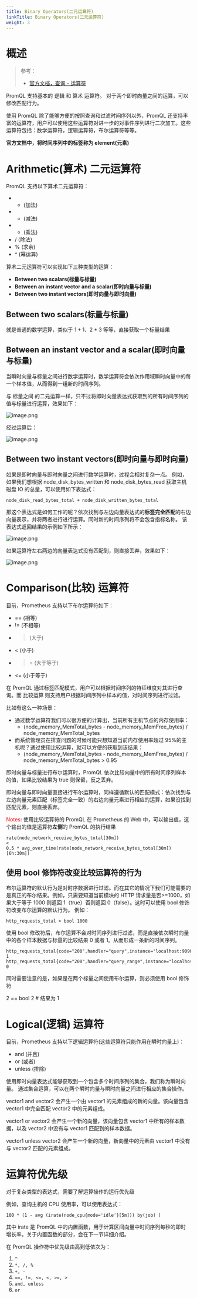 ```yaml
---
title: Binary Operators(二元运算符)
linkTitle: Binary Operators(二元运算符)
weight: 3
---
```


# 概述

> 参考：
>
> - [官方文档，查询 - 运算符](https://prometheus.io/docs/prometheus/latest/querying/operators/#binary-operators)

PromQL 支持基本的 逻辑 和 算术 运算符。 对于两个即时向量之间的运算，可以修改匹配行为。

使用 PromQL 除了能够方便的按照查询和过滤时间序列以外，PromQL 还支持丰富的运算符，用户可以使用这些运算符对进一步的对事件序列进行二次加工。这些运算符包括：数学运算符，逻辑运算符，布尔运算符等等。

**官方文档中，将时间序列中的标签称为 element(元素)**

# Arithmetic(算术) 二元运算符

PromQL 支持以下算术二元运算符：

- - (加法)
- - (减法)
- - (乘法)
- / (除法)
- % (求余)
- ^ (幂运算)

算术二元运算符可以实现如下三种类型的运算：

- **Between two scalars(标量与标量)**
- **Between an instant vector and a scalar(即时向量与标量)**
- **Between two instant vectors(即时向量与即时向量)**

## Between two scalars(标量与标量)

就是普通的数学运算，类似于 $1+1$、$2*3$ 等等，直接获取一个标量结果

## Between an instant vector and a scalar(即时向量与标量)

当瞬时向量与标量之间进行数学运算时，数学运算符会依次作用域瞬时向量中的每一个样本值，从而得到一组新的时间序列。

与 标量之间 的二元运算一样，只不过将即时向量表达式获取到的所有时间序列的值与标量进行运算，效果如下：

![image.png](https://notes-learning.oss-cn-beijing.aliyuncs.com/prometheus/promql/binary_vector_and_scalar_1.png)

经过运算后：

![image.png](https://notes-learning.oss-cn-beijing.aliyuncs.com/prometheus/promql/binary_vector_and_scalar_2.png)

## Between two instant vectors(即时向量与即时向量)

如果是即时向量与即时向量之间进行数学运算时，过程会相对复杂一点。 例如，如果我们想根据 node_disk_bytes_written 和 node_disk_bytes_read 获取主机磁盘 IO 的总量，可以使用如下表达式：

```promql
node_disk_read_bytes_total + node_disk_written_bytes_total
```

那这个表达式是如何工作的呢？依次找到与左边向量表达式的**标签完全匹配**的右边向量表示，并将两者进行进行运算。同时新的时间序列将不会包含指标名称。 该表达式返回结果的示例如下所示：

![image.png](https://notes-learning.oss-cn-beijing.aliyuncs.com/prometheus/promql/binary_same_vector_and_vector_1.png)

如果运算符左右两边的向量表达式没有匹配到，则直接丢弃，效果如下：

![image.png](https://notes-learning.oss-cn-beijing.aliyuncs.com/prometheus/promql/binary_diff_vector_and_vector_1.png)

# Comparison(比较) 运算符

目前，Prometheus 支持以下布尔运算符如下：

- \== (相等)
- != (不相等)
- > (大于)
- < (小于)
- > \= (大于等于)
- <= (小于等于)

在 PromQL 通过标签匹配模式，用户可以根据时间序列的特征维度对其进行查询。而 比较运算 则支持用户根据时间序列中样本的值，对时间序列进行过滤。

比如有这么一种场景：

- 通过数学运算符我们可以很方便的计算出，当前所有主机节点的内存使用率：
  - (node_memory_MemTotal_bytes - node_memory_MemFree_bytes) / node_memory_MemTotal_bytes
- 而系统管理员在排查问题的时候可能只想知道当前内存使用率超过 95%的主机呢？通过使用比较运算，就可以方便的获取到该结果：
  - (node_memory_MemTotal_bytes - node_memory_MemFree_bytes) / node_memory_MemTotal_bytes  > 0.95

即时向量与标量进行布尔运算时，PromQL 依次比较向量中的所有时间序列样本的值，如果比较结果为 true 则保留，反之丢弃。

即时向量与即时向量直接进行布尔运算时，同样遵循默认的匹配模式：依次找到与左边向量元素匹配（标签完全一致）的右边向量元素进行相应的运算，如果没找到匹配元素，则直接丢弃。

<font color="#ff0000">Notes</font>: 使用比较运算符的 PromQL 在 Prometheus 的 Web 中，可以输出值，这个输出的值是运算符**左侧**的 PromQL 的执行结果

```promql
rate(node_network_receive_bytes_total[30m])
<
0.5 * avg_over_time(rate(node_network_receive_bytes_total[30m])[6h:30m])
```

## 使用 bool 修饰符改变比较运算符的行为

布尔运算符的默认行为是对时序数据进行过滤。而在其它的情况下我们可能需要的是真正的布尔结果。例如，只需要知道当前模块的 HTTP 请求量是否>=1000，如果大于等于 1000 则返回 1（true）否则返回 0（false）。这时可以使用 bool 修饰符改变布尔运算的默认行为。 例如：

```promql
http_requests_total > bool 1000
```

使用 bool 修改符后，布尔运算不会对时间序列进行过滤，而是直接依次瞬时向量中的各个样本数据与标量的比较结果 0 或者 1。从而形成一条新的时间序列。

```text
http_requests_total{code="200",handler="query",instance="localhost:9090",job="prometheus",method="get"}  1
http_requests_total{code="200",handler="query_range",instance="localhost:9090",job="prometheus",method="get"}  0
```

同时需要注意的是，如果是在两个标量之间使用布尔运算，则必须使用 bool 修饰符

2 == bool 2 # 结果为 1

# Logical(逻辑) 运算符

目前，Prometheus 支持以下逻辑运算符(这些运算符只能作用在瞬时向量上)：

- and (并且)
- or (或者)
- unless (排除)

使用即时向量表达式能够获取到一个包含多个时间序列的集合，我们称为瞬时向量。 通过集合运算，可以在两个瞬时向量与瞬时向量之间进行相应的集合操作。

vector1 and vector2 会产生一个由 vector1 的元素组成的新的向量。该向量包含 vector1 中完全匹配 vector2 中的元素组成。

vector1 or vector2 会产生一个新的向量，该向量包含 vector1 中所有的样本数据，以及 vector2 中没有与 vector1 匹配到的样本数据。

vector1 unless vector2 会产生一个新的向量，新向量中的元素由 vector1 中没有与 vector2 匹配的元素组成。

# 运算符优先级

对于复杂类型的表达式，需要了解运算操作的运行优先级

例如，查询主机的 CPU 使用率，可以使用表达式：

```promql
100 * (1 - avg (irate(node_cpu{mode='idle'}[5m])) by(job) )
```

其中 irate 是 PromQL 中的内置函数，用于计算区间向量中时间序列每秒的即时增长率。关于内置函数的部分，会在下一节详细介绍。

在 PromQL 操作符中优先级由高到低依次为：

1. `^`
2. `*, /, %`
3. `+, -`
4. `==, !=, <=, <, >=, >`
5. `and, unless`
6. `or`
